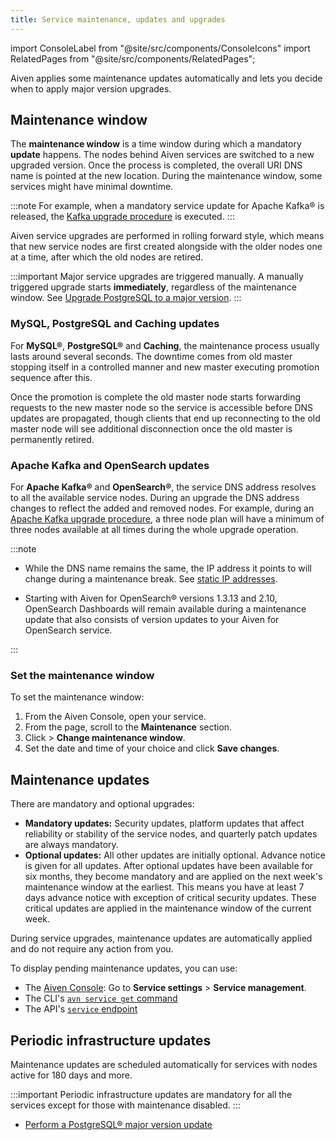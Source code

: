 ```yaml
---
title: Service maintenance, updates and upgrades
---
```


import ConsoleLabel from "@site/src/components/ConsoleIcons"
import RelatedPages from "@site/src/components/RelatedPages";

Aiven applies some maintenance updates automatically and lets you decide when to apply major version upgrades.

## Maintenance window

The **maintenance window** is a time window during which a mandatory
**update** happens. The nodes behind Aiven services are switched to a new upgraded
version. Once the process is completed, the overall URI DNS name is pointed at
the new location. During the maintenance window, some services might have
minimal downtime.

:::note
For example, when a mandatory service update for Apache Kafka® is released,
the [Kafka upgrade procedure](/docs/products/kafka/concepts/upgrade-procedure)
is executed.
:::

Aiven service upgrades are performed in rolling forward style, which
means that new service nodes are first created alongside with the older
nodes one at a time, after which the old nodes are retired.

:::important
Major service upgrades are triggered manually. A manually triggered upgrade starts
**immediately**, regardless of the maintenance window.
See [Upgrade PostgreSQL to a major version][pg].
:::

### MySQL, PostgreSQL and Caching updates

For **MySQL®**, **PostgreSQL®** and **Caching**, the maintenance
process usually lasts around several seconds. The downtime comes from old
master stopping itself in a controlled manner and new master executing
promotion sequence after this.

Once the promotion is complete the old
master node starts forwarding requests to the new master node so the
service is accessible before DNS updates are propagated, though clients
that end up reconnecting to the old master node will see additional
disconnection once the old master is permanently retired.

### Apache Kafka and OpenSearch updates

For **Apache Kafka®** and **OpenSearch®**, the service DNS address
resolves to all the available service nodes. During an upgrade the DNS
address changes to reflect the added and removed nodes. For example,
during an [Apache Kafka upgrade
procedure](/docs/products/kafka/concepts/upgrade-procedure),
a three node plan will have a minimum of three nodes available at all
times during the whole upgrade operation.

:::note

- While the DNS name remains the same, the IP address it points to will
  change during a maintenance break. See [static IP
  addresses](/docs/platform/concepts/static-ips).

- Starting with Aiven for OpenSearch® versions 1.3.13 and 2.10, OpenSearch
  Dashboards will remain available during a maintenance update that also
  consists of version updates to your Aiven for OpenSearch service.

:::

### Set the maintenance window

To set the maintenance window:

1. From the Aiven Console, open your service.
1. From the <ConsoleLabel name="overview"/> page, scroll to the **Maintenance** section.
1. Click <ConsoleLabel name="actions"/> > **Change maintenance window**.
1. Set the date and time of your choice and click **Save changes**.

## Maintenance updates

There are mandatory and optional upgrades:

- **Mandatory updates:** Security updates, platform updates that affect reliability or stability
  of the service nodes, and quarterly patch updates are always mandatory.
- **Optional updates:** All other updates are initially optional. Advance notice is given
  for all updates. After optional updates have been available for six months, they
  become mandatory and are applied on the next week's maintenance window
  at the earliest. This means you have at least 7 days advance notice with
  exception of critical security updates.
  These critical updates are applied in the maintenance window of the current week.

During service upgrades, maintenance updates are automatically applied and do not
require any action from you.

To display pending maintenance updates, you can use:

-   The [Aiven Console](https://console.aiven.io/): Go to **Service settings** > **Service management**.
-   The CLI's [`avn service get` command](/docs/tools/cli/service-cli#avn_service_get)
-   The API's [`service` endpoint](https://api.aiven.io/doc/#tag/Service/operation/ServiceGet)

## Periodic infrastructure updates

Maintenance updates are scheduled automatically for services with nodes
active for 180 days and more.

:::important
Periodic infrastructure updates are mandatory for all the services
except for those with maintenance disabled.
:::

<RelatedPages/>

- [Perform a PostgreSQL® major version update][pg]

[pg]: /docs/products/postgresql/howto/upgrade
